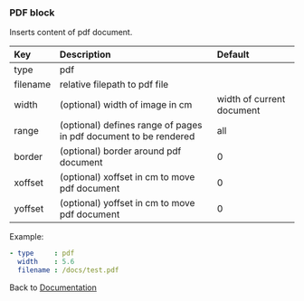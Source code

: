 
### <a name="manual"></a> PDF block

Inserts content of pdf document.

| Key       |      Description      | Default |
|:----------|:--------------------- | :----- |
| type      |  pdf                 |  
| filename  |  relative filepath to pdf file        |
| width  |  (optional) width of image in cm        | width of current document |
| range  |  (optional) defines range of pages in pdf document to be rendered     | all |
| border  |  (optional) border around pdf document    | 0 |
| xoffset  |  (optional) xoffset in cm to move pdf document    | 0 |
| yoffset  |  (optional) yoffset in cm to move pdf document    | 0 |


Example:
```YAML
- type     : pdf
  width    : 5.6
  filename : /docs/test.pdf
```

Back to [Documentation](../../../doc/block_types.md#external)
